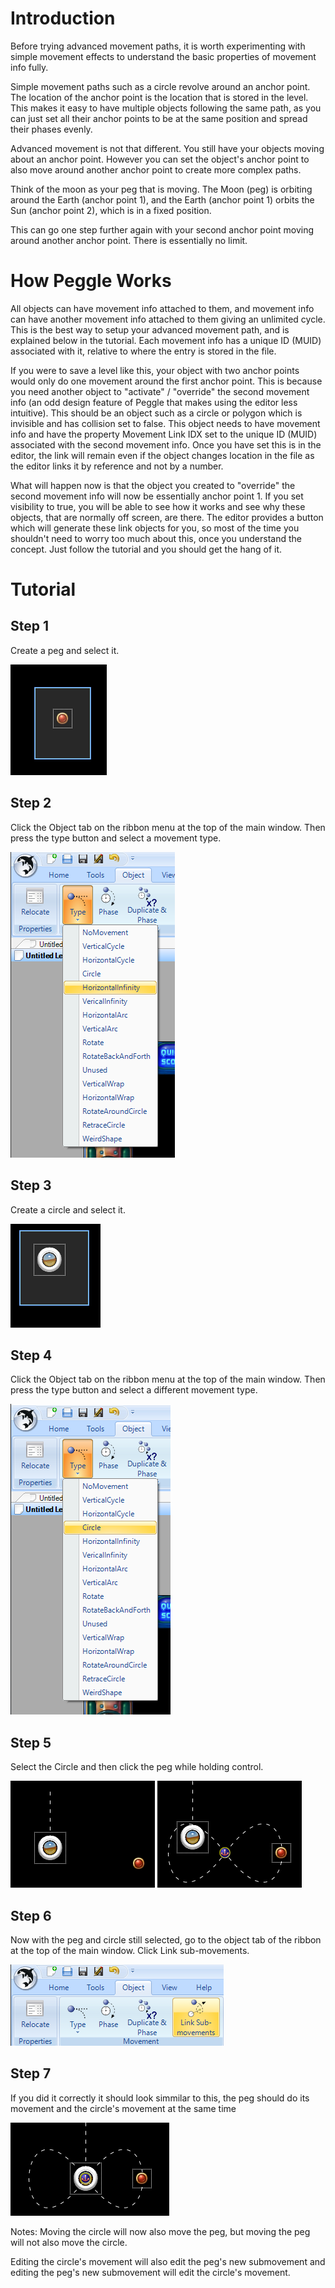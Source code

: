# Introduction #
Before trying advanced movement paths, it is worth experimenting with simple movement effects to understand the basic properties of movement info fully.

Simple movement paths such as a circle revolve around an anchor point. The location of the anchor point is the location that is stored in the level. This makes it easy to have multiple objects following the same path, as you can just set all their anchor points to be at the same position and spread their phases evenly.

Advanced movement is not that different. You still have your objects moving about an anchor point. However you can set the object's anchor point to also move around another anchor point to create more complex paths.

Think of the moon as your peg that is moving. The Moon (peg) is orbiting around the Earth (anchor point 1), and the Earth (anchor point 1) orbits the Sun (anchor point 2), which is in a fixed position.

This can go one step further again with your second anchor point moving around another anchor point. There is essentially no limit.

# How Peggle Works #

All objects can have movement info attached to them, and movement info can have another movement info attached to them giving an unlimited cycle. This is the best way to setup your advanced movement path, and is explained below in the tutorial. Each movement info has a unique ID (MUID) associated with it, relative to where the entry is stored in the file.

If you were to save a level like this, your object with two anchor points would only do one movement around the first anchor point. This is because you need another object to "activate" / "override" the second movement info (an odd design feature of Peggle that makes using the editor less intuitive). This should be an object such as a circle or polygon which is invisible and has collision set to false. This object needs to have movement info and have the property Movement Link IDX set to the unique ID (MUID) associated with the second movement info. Once you have set this is in the editor, the link will remain even if the object changes location in the file as the editor links it by reference and not by a number.


What will happen now is that the object you created to "override" the second movement info will now be essentially anchor point 1. If you set visibility to true, you will be able to see how it works and see why these objects, that are normally off screen, are there. The editor provides a button which will generate these link objects for you, so most of the time you shouldn't need to worry too much about this, once you understand the concept. Just follow the tutorial and you should get the hang of it.

# Tutorial #

## Step 1 ##
Create a peg and select it.

![img/advanced-movement/submovement1.png](img/advanced-movement/submovement1.png)

## Step 2 ##
Click the Object tab on the ribbon menu at the top of the main window. Then press the type button and select a movement type.

![img/advanced-movement/submovement2.png](img/advanced-movement/submovement2.png)

## Step 3 ##
Create a circle and select it.

![img/advanced-movement/submovement3.png](img/advanced-movement/submovement3.png)

## Step 4 ##
Click the Object tab on the ribbon menu at the top of the main window. Then press the type button and select a different movement type.

![img/advanced-movement/submovement4.png](img/advanced-movement/submovement4.png)

## Step 5 ##
Select the Circle and then click the peg while holding control.

![img/advanced-movement/submovement5.png](img/advanced-movement/submovement5.png)
![img/advanced-movement/submovement6.png](img/advanced-movement/submovement6.png)

## Step 6 ##
Now with the peg and circle still selected, go to the object tab of the ribbon at the top of the main window. Click Link sub-movements.

![img/advanced-movement/submovement7.png](img/advanced-movement/submovement7.png)

## Step 7 ##
If you did it correctly it should look simmilar to this, the peg should do its movement and the circle's movement at the same time

![img/advanced-movement/submovement8.png](img/advanced-movement/submovement8.png)

Notes:
Moving the circle will now also move the peg, but moving the peg will not also move the circle.

Editing the circle's movement will also edit the peg's new submovement and editing the peg's new submovement will edit the circle's movement.

